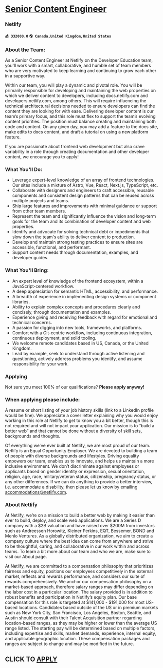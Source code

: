 # [Senior Content Engineer](https://www.remotewlb.com/apply/senior-content-engineer-80945)  
### Netlify  
#### `💰 332000.0` `🌎 Canada,United Kingdom,United States`  

### **About the Team:**

As a Senior Content Engineer at Netlify on the Developer Education team, you'll work with a smart, collaborative, and humble set of team members who are very motivated to keep learning and continuing to grow each other in a supportive way.

Within our team, you will play a dynamic and pivotal role. You will be primarily responsible for developing and maintaining the web properties on which we deliver content to developers, including docs.netlify.com and developers.netlify.com, among others. This will require influencing the technical architectural decisions needed to ensure developers can find the content they are looking for with ease. Delivering developer content is our team’s primary focus, and this role must flex to support the team’s evolving content priorities. The position must balance creating and maintaining both code and content. On any given day, you may add a feature to the docs site, make edits to docs content, and draft a tutorial on using a new platform feature.

If you are passionate about frontend web development but also crave variability in a role through creating documentation and other developer content, we encourage you to apply!

### **What You’ll Do:**

  * Leverage expert-level knowledge of an array of frontend technologies. Our sites include a mixture of Astro, Vue, React, Next.js, TypeScript, etc.
  * Collaborate with designers and engineers to craft accessible, reusable components and consistent design patterns that can be reused across multiple projects and teams.
  * Ship large features and improvements with minimal guidance or support from other team members.
  * Represent the team and significantly influence the vision and long-term goals for the team and its combination of developer content and web properties.
  * Identify and advocate for solving technical debt or impediments that slow down the team's ability to deliver content to production.
  * Develop and maintain strong testing practices to ensure sites are accessible, functional, and performant.
  * Support content needs through documentation, examples, and developer guides.

###  **What You'll Bring:**

  * An expert level of knowledge of the frontend ecosystem, within a JavaScript-centered workflow.
  * A deep appreciation for semantic HTML, accessibility, and performance.
  * A breadth of experience in implementing design systems or component libraries.
  * Ability to explain complex concepts and procedures clearly and concisely, through documentation and examples.
  * Experience giving and receiving feedback with regard for emotional and technical concerns.
  * A passion for digging into new tools, frameworks, and platforms.
  * Comfort with a Git-centric workflow, including continuous integration, continuous deployment, and solid tooling.
  * We welcome remote candidates based in US, Canada, or the United Kingdom.
  * Lead by example, seek to understand through active listening and questioning, actively address problems you identify, and assume responsibility for your work.

###  **Applying**

Not sure you meet 100% of our qualifications? **Please apply anyway!**

### When applying please include:

A resume or short listing of your job history skills (link to a LinkedIn profile would be fine). We appreciate a cover letter explaining why you would enjoy working in this role at Netlify to get to know you a bit better, though this is not required and will not impact your application. Our mission is to “build a better web” and that cannot be done without a diversity of skill sets, backgrounds and thoughts.

Of everything we've ever built at Netlify, we are most proud of our team. Netlify is an Equal Opportunity Employer. We are devoted to building a team of people with diverse backgrounds and lifestyles. Driving equality empowers our team, enables us to innovate, and helps us maintain a more inclusive environment. We don’t discriminate against employees or applicants based on gender identity or expression, sexual orientation, religion, age, race, military/veteran status, citizenship, pregnancy status, or any other differences. If we can do anything to provide a better interview, i.e. accommodate a disability, then please let us know by emailing accommodations@netlify.com.

### **About Netlify**

At Netlify, we’re on a mission to build a better web by making it easier than ever to build, deploy, and scale web applications. We are a Series D company with a $2B valuation and have raised over $200M from investors such as Andreessen Horowitz, Kleiner Perkins, EQT, Bessemer, BOND and Menlo Ventures. As a globally distributed organization, we aim to create a company culture where the best idea can come from anywhere and strive to be thoughtful, caring, and collaborative in our work within and across teams. To learn a bit more about our team and who we are, make sure to visit our About page.

At Netlify, we are committed to a compensation philosophy that prioritizes fairness and equity, positions our employees competitively in the external market, reflects and rewards performance, and considers our suite of rewards comprehensively. We anchor our compensation philosophy on a market-based approach, therefore salary ranges may differ depending on the labor cost in a particular location. The salary provided is in addition to robust benefits and participation in Netlify’s equity plan. Our base compensation for this role is targeted at $141,000 - $191,000 for most US-based locations. Candidates based outside of the US or in premium markets such as New York City, San Francisco, Los Angeles, Boston, Seattle, and Austin should consult with their Talent Acquisition partner regarding location-based ranges, as they may be higher or lower than the average US range listed. The starting pay will be determined based on multiple factors, including expertise and skills, market demands,
experience, internal equity, and applicable geographic location. These compensation packages and ranges are subject to change and may be modified in the future.

  
## CLICK TO [APPLY](https://www.remotewlb.com/apply/senior-content-engineer-80945)

